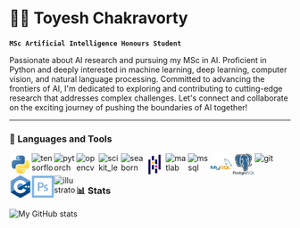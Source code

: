 # 👨‍💻 Toyesh Chakravorty

**`MSc Artificial Intelligence Honours Student`**

Passionate about AI research and pursuing my MSc in AI. Proficient in Python and deeply interested in machine learning, deep learning, computer vision, and natural language processing. Committed to advancing the frontiers of AI, I'm dedicated to exploring and contributing to cutting-edge research that addresses complex challenges. Let's connect and collaborate on the exciting journey of pushing the boundaries of AI together!

---

### 🧰 Languages and Tools

<img align="left" alt="python" width="40" height="40" src="https://raw.githubusercontent.com/devicons/devicon/master/icons/python/python-original.svg"/> 
<img align="left" alt="tensorflow" width="40" height="40"  src="https://www.vectorlogo.zone/logos/tensorflow/tensorflow-icon.svg" />
<img align="left" alt="pytorch" width="40" height="40" src="https://www.vectorlogo.zone/logos/pytorch/pytorch-icon.svg"/>
<img align="left" alt="opencv" width="40" height="40" src="https://www.vectorlogo.zone/logos/opencv/opencv-icon.svg"/>
<img align="left" alt="scikit_learn" width="40" height="40" src="https://upload.wikimedia.org/wikipedia/commons/0/05/Scikit_learn_logo_small.svg"/>
<img align="left" alt="seaborn" width="40" height="40" src="https://seaborn.pydata.org/_images/logo-mark-lightbg.svg"/>
<img align="left" alt="pandas" width="40" height="40" src="https://raw.githubusercontent.com/devicons/devicon/2ae2a900d2f041da66e950e4d48052658d850630/icons/pandas/pandas-original.svg"/>
<img align="left" alt="matlab" width="40" height="40" src="https://upload.wikimedia.org/wikipedia/commons/2/21/Matlab_Logo.png"/>
<img align="left" alt="mssql" width="40" height="40" src="https://www.svgrepo.com/show/303229/microsoft-sql-server-logo.svg"/>
<img align="left" alt="mysql" width="40" height="40" src="https://raw.githubusercontent.com/devicons/devicon/master/icons/mysql/mysql-original-wordmark.svg"/>
<img align="left" alt="postgresql" width="40" height="40" src="https://raw.githubusercontent.com/devicons/devicon/master/icons/postgresql/postgresql-original-wordmark.svg"/>
<img align="left" alt="git" width="40" height="40" src="https://www.vectorlogo.zone/logos/git-scm/git-scm-icon.svg"/>
<img align="left" alt="cplusplus" width="40" height="40" src="https://raw.githubusercontent.com/devicons/devicon/master/icons/cplusplus/cplusplus-original.svg"/>
<img align="left" alt="photoshop" width="40" height="40" src="https://raw.githubusercontent.com/devicons/devicon/master/icons/photoshop/photoshop-line.svg"/>
<img align="left" alt="illustrator" width="40" height="40" src="https://www.vectorlogo.zone/logos/adobe_illustrator/adobe_illustrator-icon.svg"/>

<br />

#

### 📊 Stats

![My GitHub stats](https://github-readme-stats.vercel.app/api?username=toyeshc&show_icons=true&theme=gruvbox)

#
